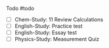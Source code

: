 Todo
#todo
- [ ] Chem-Study: 11 Review Calculations
- [ ] English-Study: Practice test
- [ ] English-Study: Essay test
- [ ] Physics-Study: Measurement Quiz
